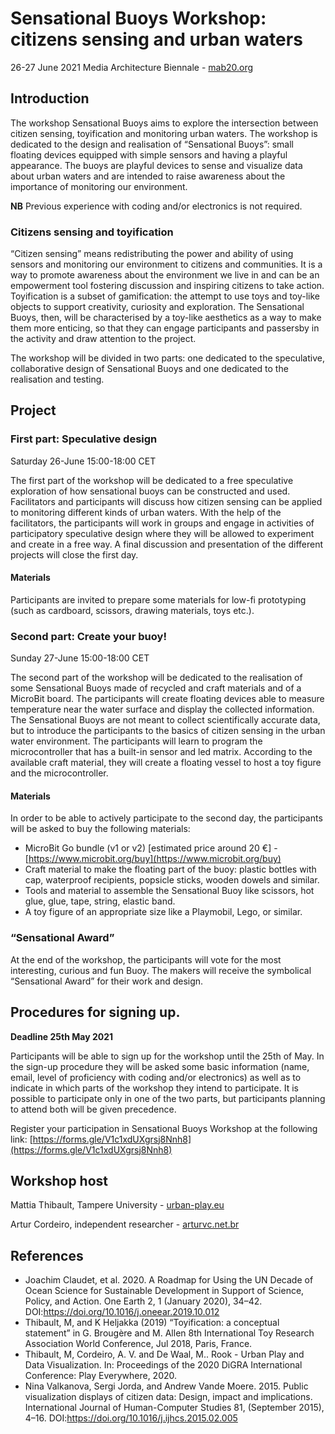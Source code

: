 # Sensational Buoys Workshop: citizens sensing and urban waters

26-27 June 2021
Media Architecture Biennale - [mab20.org](http://mab20.org)

## Introduction
The workshop Sensational Buoys aims to explore the intersection between citizen sensing, toyification and monitoring urban waters. 
The workshop is dedicated to the design and realisation of “Sensational Buoys”: small floating devices equipped with simple sensors and having a playful appearance. The buoys are playful devices to sense and visualize data about urban waters and are intended to raise awareness about the importance of monitoring our environment. 

**NB** Previous experience with coding and/or electronics is not required.

### Citizens sensing and toyification
“Citizen sensing” means redistributing the power and ability of using sensors and monitoring our environment to citizens and communities. It is a way to promote awareness about the environment we live in and can be an empowerment tool fostering discussion and inspiring citizens to take action. 
Toyification is a subset of gamification: the attempt to use toys and toy-like objects to support creativity, curiosity and exploration. The Sensational Buoys, then, will be characterised by a toy-like aesthetics as a way to make them more enticing, so that they can engage participants and passersby in the activity and draw attention to the project.

The workshop will be divided in two parts: one dedicated to the speculative, collaborative design of Sensational Buoys and one dedicated to the realisation and testing.

## Project

### First part: Speculative design 

Saturday 26-June 15:00-18:00 CET

The first part of the workshop will be dedicated to a free speculative exploration of how sensational buoys can be constructed and used. Facilitators and participants will discuss how citizen sensing can be applied to monitoring different kinds of urban waters. 
With the help of the facilitators, the participants will work in groups and engage in activities of participatory speculative design where they will be allowed to experiment and create in a free way. A final discussion and presentation of the different projects will close the first day. 

#### Materials

Participants are invited to prepare some materials for low-fi prototyping (such as cardboard, scissors, drawing materials, toys etc.). 

### Second part: Create your buoy! 

Sunday 27-June 15:00-18:00 CET

The second part of the workshop will be dedicated to the realisation of some Sensational Buoys made of recycled and craft materials and of a MicroBit board. The participants will create floating devices able to measure temperature near the water surface and display the collected information. The Sensational Buoys are not meant to collect scientifically accurate data, but to introduce the participants to the basics of citizen sensing in the urban water environment.
The participants will learn to program the microcontroller that has a built-in sensor and led matrix. According to the available craft material, they will create a floating vessel to host a toy figure and the microcontroller.

#### Materials

In order to be able to actively participate to the second day, the participants will be asked to buy the following materials:
- MicroBit Go bundle (v1 or v2) [estimated price around 20 €] - [https://www.microbit.org/buy](https://www.microbit.org/buy)
- Craft material to make the floating part of the buoy: plastic bottles with cap, waterproof recipients, popsicle sticks, wooden dowels and similar.
- Tools and material to assemble the Sensational Buoy like scissors, hot glue, glue, tape, string, elastic band.
- A toy figure of an appropriate size like a Playmobil, Lego, or similar.

### “Sensational Award” 

At the end of the workshop, the participants will vote for the most interesting, curious and fun Buoy. The makers will receive the symbolical “Sensational Award” for their work and design.

## Procedures for signing up.

**Deadline 25th May 2021**

Participants will be able to sign up for the workshop until the 25th of May. In the sign-up procedure they will be asked some basic information (name, email, level of proficiency with coding and/or electronics) as well as to indicate in which parts of the workshop they intend to participate. It is possible to participate only in one of the two parts, but participants planning to attend both will be given precedence.

Register your participation in Sensational Buoys Workshop at the following link: [https://forms.gle/V1c1xdUXgrsj8Nnh8](https://forms.gle/V1c1xdUXgrsj8Nnh8)

## Workshop host

Mattia Thibault, Tampere University - [urban-play.eu](urban-play.eu)

Artur Cordeiro, independent researcher - [arturvc.net.br](arturvc.net.br)

## References

- Joachim Claudet, et al. 2020. A Roadmap for Using the UN Decade of Ocean Science for Sustainable Development in Support of Science, Policy, and Action. One Earth 2, 1 (January 2020), 34–42. DOI:https://doi.org/10.1016/j.oneear.2019.10.012
- Thibault, M, and K Heljakka (2019) “Toyification: a conceptual statement” in G. Brougère and M. Allen 8th International Toy Research Association World Conference, Jul 2018, Paris, France.
- Thibault, M, Cordeiro, A. V. and De Waal, M.. Rook - Urban Play and Data Visualization. In: Proceedings of the 2020 DiGRA International Conference: Play Everywhere, 2020. 
- Nina Valkanova, Sergi Jorda, and Andrew Vande Moere. 2015. Public visualization displays of citizen data: Design, impact and implications. International Journal of Human-Computer Studies 81, (September 2015), 4–16. DOI:https://doi.org/10.1016/j.ijhcs.2015.02.005


